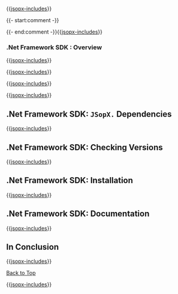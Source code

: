 ﻿{{[jsopx-includes](./DocsX/AllGlobal/Master/Includes/Content/Template/Technologies/NetFrameworkSdk/Header.md)}}

{{- start:comment -}}
<!-- START JSOPX NOVA DOCX HEADER
group: 'Technologies'
subGroup: '.Net Framework SDK'
isDraft: true
isProductionReady: true
toc: true
END JSOPX NOVA DOCX HEADER -->
{{- end:comment -}}{{[jsopx-includes](./DocsX/AllGlobal/Master/Includes/Content/Common/Draft-Notice.md)}}

### .Net Framework SDK : Overview

{{[jsopx-includes](./DocsX/AllGlobal/Master/Includes/Content/Template/Technologies/NetFrameworkSdk/Overview.md)}}

{{[jsopx-includes](./DocsX/AllGlobal/Master/Includes/Content/Common/Current-Phase.md)}}

{{[jsopx-includes](./DocsX/AllGlobal/Master/Includes/Content/Template/Technologies/NetFrameworkSdk/BodyContent.md)}}

{{[jsopx-includes](./DocsX/AllGlobal/Master/Includes/Content/Common/Alerts-Current.md)}}


## .Net Framework SDK: `JSopX.` Dependencies

{{[jsopx-includes](./DocsX/AllGlobal/Master/Includes/Content/Template/Technologies/NetFrameworkSdk/JsopxDependencies.md)}}


## .Net Framework SDK: Checking Versions

{{[jsopx-includes](./DocsX/AllGlobal/Master/Includes/Content/Template/Technologies/NetFrameworkSdk/CheckingVersions.md)}}


## .Net Framework SDK: Installation

{{[jsopx-includes](./DocsX/AllGlobal/Master/Includes/Content/Template/Technologies/NetFrameworkSdk/Installation.md)}}

## .Net Framework SDK: Documentation

{{[jsopx-includes](./DocsX/AllGlobal/Master/Includes/Content/Template/Technologies/NetFrameworkSdk/Documentation.md)}}

## In Conclusion

{{[jsopx-includes](./DocsX/AllGlobal/Master/Includes/Content/Template/Technologies/NetFrameworkSdk/InConclusion.md)}}

[Back to Top](#table-of-contents)

{{[jsopx-includes](./DocsX/AllGlobal/Master/Includes/Content/Layout/Footer.md)}}